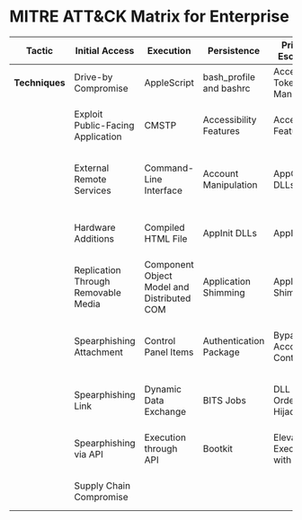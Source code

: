 # MITRE ATT&CK Matrix for Enterprise

| **Tactic**             | **Initial Access**            | **Execution**               | **Persistence**            | **Privilege Escalation**    | **Defense Evasion**        | **Credential Access**       | **Discovery**                | **Lateral Movement**         | **Collection**               | **Command and Control**     | **Exfiltration**            | **Impact**                   |
|-------------------------|-------------------------------|-----------------------------|----------------------------|-----------------------------|-----------------------------|-----------------------------|-------------------------------|------------------------------|------------------------------|-----------------------------|-----------------------------|-----------------------------|
| **Techniques**          | Drive-by Compromise          | AppleScript                 | bash_profile and bashrc    | Access Token Manipulation  | Access Token Manipulation  | Account Manipulation       | Account Discovery             | AppleScript                 | Audio Capture               | Commonly Used Port         | Automated Exfiltration      | Account Access Removal      |
|                         | Exploit Public-Facing Application | CMSTP                 | Accessibility Features     | Accessibility Features     | Binary Padding             | Bash History               | Application Window Discovery | Application Deployment Software | Automated Collection      | Communication Through Removable Media | Data Compressed           | Data Destruction           |
|                         | External Remote Services     | Command-Line Interface      | Account Manipulation       | AppCert DLLs               | AppCert DLLs               | Brute Force                | Browser Bookmark Discovery    | Component Object Model and Distributed COM | Clipboard Data          | Connection Proxy            | Data Encrypted for Impact   | Defacement                  |
|                         | Hardware Additions           | Compiled HTML File          | AppInit DLLs               | AppInit DLLs               | Bypass User Account Control | Credential Dumping        | Domain Trust Discovery        | Exploitation of Remote Services | Data from Information Repositories | Custom Command and Control Protocol | Data Transfer Size Limits  | Disk Content Wipe           |
|                         | Replication Through Removable Media | Component Object Model and Distributed COM | Application Shimming       | Application Shimming       | Clear Command History      | Credentials from Web Browsers | File and Directory Discovery | Internal Spearphishing      | Data from Local System      | Custom Cryptographic Protocol | Exfiltration Over Alternative Protocol | Disk Structure Wipe       |
|                         | Spearphishing Attachment     | Control Panel Items         | Authentication Package     | Bypass User Account Control | CMSTP                      | Credentials in Files       | Network Service Scanning      | Logon Scripts               | Data from Network Shared Drive | Data Encoding              | Exfiltration Over Command and Control Channel | Endpoint Denial of Service |
|                         | Spearphishing Link           | Dynamic Data Exchange       | BITS Jobs                  | DLL Search Order Hijacking | Code Signing               | Credentials in Registry    | Network Share Discovery       | Pass the Hash               | Data from Removable Media   | Data Obfuscation            | Exfiltration Over Other Network Medium | Firmware Corruption        |
|                         | Spearphishing via API        | Execution through API       | Bootkit                    | Elevated Execution with Prompt | Compile After Delivery | Exploitation for Credential Access | Password Policy Discovery  | Pass the Ticket             | Domain Frontaling           | Scheduled Transfer          | Inhibit System Recovery     |
|                         | Supply Chain Compromise      |                             |                            |                             | Compiled HTML File          |                            |                               | Remote Desktop Protocol     | Email Collection            | Domain Generation Algorithm |                            |                             |
